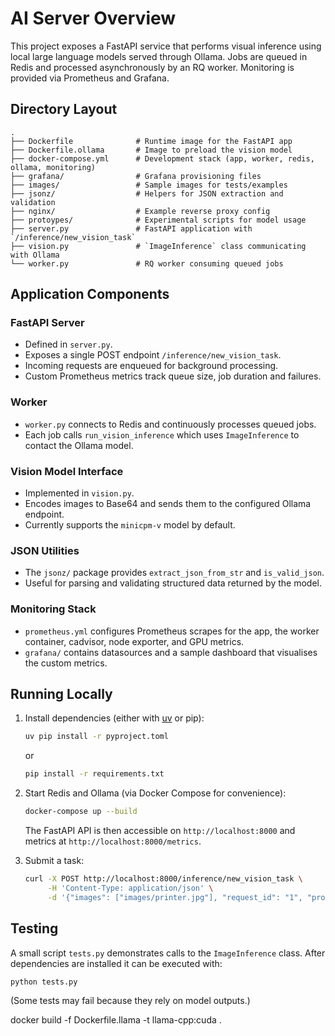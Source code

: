 # AI Server Overview

This project exposes a FastAPI service that performs visual inference using
local large language models served through Ollama. Jobs are queued in Redis and
processed asynchronously by an RQ worker. Monitoring is provided via Prometheus
and Grafana.

## Directory Layout

```
.
├── Dockerfile              # Runtime image for the FastAPI app
├── Dockerfile.ollama       # Image to preload the vision model
├── docker-compose.yml      # Development stack (app, worker, redis, ollama, monitoring)
├── grafana/                # Grafana provisioning files
├── images/                 # Sample images for tests/examples
├── jsonz/                  # Helpers for JSON extraction and validation
├── nginx/                  # Example reverse proxy config
├── protoypes/              # Experimental scripts for model usage
├── server.py               # FastAPI application with `/inference/new_vision_task`
├── vision.py               # `ImageInference` class communicating with Ollama
└── worker.py               # RQ worker consuming queued jobs
```

## Application Components

### FastAPI Server
- Defined in `server.py`.
- Exposes a single POST endpoint `/inference/new_vision_task`.
- Incoming requests are enqueued for background processing.
- Custom Prometheus metrics track queue size, job duration and failures.

### Worker
- `worker.py` connects to Redis and continuously processes queued jobs.
- Each job calls `run_vision_inference` which uses `ImageInference` to contact the Ollama model.

### Vision Model Interface
- Implemented in `vision.py`.
- Encodes images to Base64 and sends them to the configured Ollama endpoint.
- Currently supports the `minicpm-v` model by default.

### JSON Utilities
- The `jsonz/` package provides `extract_json_from_str` and `is_valid_json`.
- Useful for parsing and validating structured data returned by the model.

### Monitoring Stack
- `prometheus.yml` configures Prometheus scrapes for the app, the worker
  container, cadvisor, node exporter, and GPU metrics.
- `grafana/` contains datasources and a sample dashboard that visualises
  the custom metrics.

## Running Locally

1. Install dependencies (either with [uv](https://github.com/astral-sh/uv) or pip):
   ```bash
   uv pip install -r pyproject.toml
   ```
   or
   ```bash
   pip install -r requirements.txt
   ```
2. Start Redis and Ollama (via Docker Compose for convenience):
   ```bash
   docker-compose up --build
   ```
   The FastAPI API is then accessible on `http://localhost:8000` and metrics at
   `http://localhost:8000/metrics`.

3. Submit a task:
   ```bash
   curl -X POST http://localhost:8000/inference/new_vision_task \
        -H 'Content-Type: application/json' \
        -d '{"images": ["images/printer.jpg"], "request_id": "1", "prompt": "Describe"}'
   ```

## Testing

A small script `tests.py` demonstrates calls to the `ImageInference` class. After
dependencies are installed it can be executed with:

```bash
python tests.py
```

(Some tests may fail because they rely on model outputs.)



docker build -f Dockerfile.llama -t llama-cpp:cuda .
